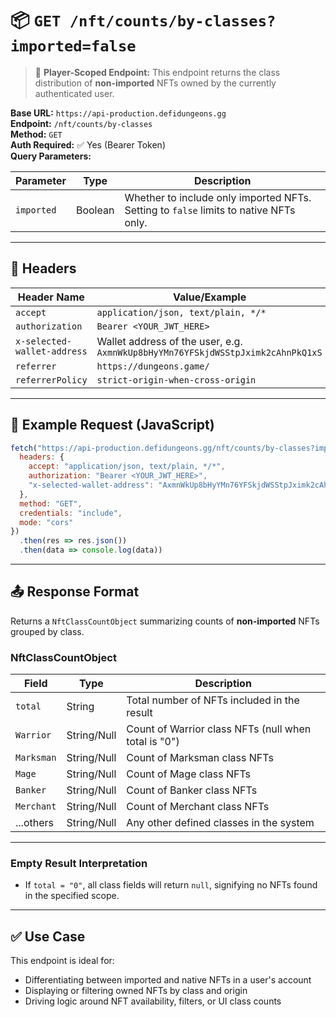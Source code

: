 # 📦 `GET /nft/counts/by-classes?imported=false`

> 🔐 **Player-Scoped Endpoint:** This endpoint returns the class distribution of **non-imported** NFTs owned by the currently authenticated user.

**Base URL:** `https://api-production.defidungeons.gg`  
**Endpoint:** `/nft/counts/by-classes`  
**Method:** `GET`  
**Auth Required:** ✅ Yes (Bearer Token)  
**Query Parameters:**

| Parameter   | Type    | Description |
|-------------|---------|-------------|
| `imported`  | Boolean | Whether to include only imported NFTs. Setting to `false` limits to native NFTs only. |

---

## 🔐 Headers

| Header Name                   | Value/Example                                                                                         |
|------------------------------|-------------------------------------------------------------------------------------------------------|
| `accept`                     | `application/json, text/plain, */*`                                                                  |
| `authorization`              | `Bearer <YOUR_JWT_HERE>`                                                                             |
| `x-selected-wallet-address`  | Wallet address of the user, e.g. `AxmnWkUp8bHyYMn76YFSkjdWSStpJximk2cAhnPkQ1xS`                        |
| `referrer`                   | `https://dungeons.game/`                                                                             |
| `referrerPolicy`             | `strict-origin-when-cross-origin`                                                                    |

---

## 🧾 Example Request (JavaScript)

```javascript
fetch("https://api-production.defidungeons.gg/nft/counts/by-classes?imported=false", {
  headers: {
    accept: "application/json, text/plain, */*",
    authorization: "Bearer <YOUR_JWT_HERE>",
    "x-selected-wallet-address": "AxmnWkUp8bHyYMn76YFSkjdWSStpJximk2cAhnPkQ1xS"
  },
  method: "GET",
  credentials: "include",
  mode: "cors"
})
  .then(res => res.json())
  .then(data => console.log(data))
```

---

## 📤 Response Format

Returns a `NftClassCountObject` summarizing counts of **non-imported** NFTs grouped by class.

### NftClassCountObject

| Field      | Type         | Description |
|------------|--------------|-------------|
| `total`    | String       | Total number of NFTs included in the result |
| `Warrior`  | String/Null  | Count of Warrior class NFTs (null when total is "0") |
| `Marksman` | String/Null  | Count of Marksman class NFTs |
| `Mage`     | String/Null  | Count of Mage class NFTs |
| `Banker`   | String/Null  | Count of Banker class NFTs |
| `Merchant` | String/Null  | Count of Merchant class NFTs |
| ...others  | String/Null  | Any other defined classes in the system |

---

### Empty Result Interpretation

- If `total = "0"`, all class fields will return `null`, signifying no NFTs found in the specified scope.

---

## ✅ Use Case

This endpoint is ideal for:
- Differentiating between imported and native NFTs in a user's account
- Displaying or filtering owned NFTs by class and origin
- Driving logic around NFT availability, filters, or UI class counts